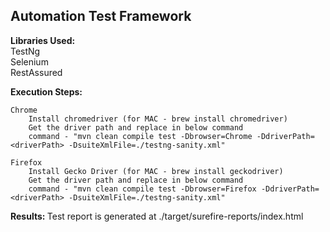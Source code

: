 <h2> Automation Test Framework </h2>

<strong> Libraries Used: </strong><br>
    TestNg <br>
    Selenium <br>
    RestAssured <br>
    
<strong> Execution Steps: </strong>

    Chrome
        Install chromedriver (for MAC - brew install chromedriver)
        Get the driver path and replace in below command
        command - "mvn clean compile test -Dbrowser=Chrome -DdriverPath=<driverPath> -DsuiteXmlFile=./testng-sanity.xml"
                
    Firefox
        Install Gecko Driver (for MAC - brew install geckodriver)
        Get the driver path and replace in below command
        command - "mvn clean compile test -Dbrowser=Firefox -DdriverPath=<driverPath> -DsuiteXmlFile=./testng-sanity.xml"
        
<strong> Results: </strong>
    Test report is generated at
        ./target/surefire-reports/index.html
